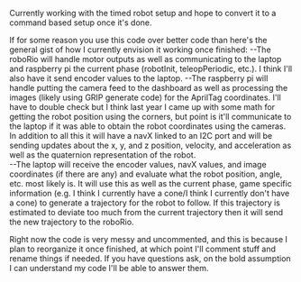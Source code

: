 Currently working with the timed robot setup and hope to convert it to a command based setup once it's done.

If for some reason you use this code over better code than here's the general gist of how I currently envision it working once finished:
  --The roboRio will handle motor outputs as well as communicating to the laptop and raspberry pi the current phase (robotInit, teleopPeriodic, etc.). I think I'll also have it send encoder values to the laptop.
  --The raspberry pi will handle putting the camera feed to the dashboard as well as processing the images (likely using GRIP generate code) for the AprilTag coordinates. I'll have to double check but I think last year I came up with some math for getting the robot position using the corners, but point is it'll communicate to the laptop if it was able to obtain the robot coordinates using the cameras. In addition to all this it will have a navX linked to an I2C port and will be sending updates about the x, y, and z position, velocity, and acceleration as well as the quaternion representation of the robot.  
  --The laptop will receive the encoder values, navX values, and image coordinates (if there are any) and evaluate what the robot position, angle, etc. most likely is. It will use this as well as the current phase, game specific information (e.g. I think I currently have a cone/I think I currently don't have a cone) to generate a trajectory for the robot to follow. If this trajectory is estimated to deviate too much from the current trajectory then it will send the new trajectory to the roboRio.

Right now the code is very messy and uncommented, and this is because I plan to reorganize it once finished, at which point I'll comment stuff and rename things if needed.
If you have questions ask, on the bold assumption I can understand my code I'll be able to answer them.
